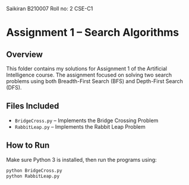 Saikiran
B210007
Roll no: 2
CSE-C1

# Assignment 1 – Search Algorithms

## Overview
This folder contains my solutions for Assignment 1 of the Artificial Intelligence course. The assignment focused on solving two search problems using both Breadth-First Search (BFS) and Depth-First Search (DFS).

## Files Included
- `BridgeCross.py` – Implements the Bridge Crossing Problem
- `RabbitLeap.py` – Implements the Rabbit Leap Problem

## How to Run
Make sure Python 3 is installed, then run the programs using:

```bash
python BridgeCross.py
python RabbitLeap.py
